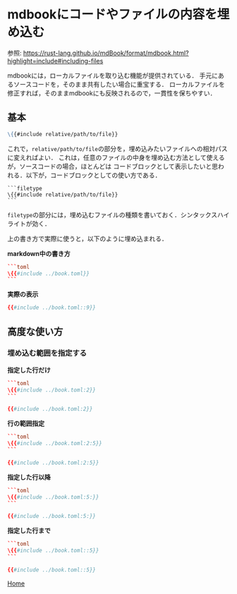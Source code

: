# mdbookにコードやファイルの内容を埋め込む

参照: <https://rust-lang.github.io/mdBook/format/mdbook.html?highlight=include#including-files>

mdbookには，ローカルファイルを取り込む機能が提供されている．
手元にあるソースコードを，そのまま共有したい場合に重宝する．
ローカルファイルを修正すれば，そのままmdbookにも反映されるので，一貫性を保ちやすい．

## 基本
```markdown
\{{#include relative/path/to/file}}
```
これで，`relative/path/to/file`の部分を，埋め込みたいファイルへの相対パスに変えればよい．
これは，任意のファイルの中身を埋め込む方法として使えるが，ソースコードの場合，ほとんどは
コードブロックとして表示したいと思われる．以下が，コードブロックとしての使い方である．

````code
```filetype
\{{#include relative/path/to/file}}
```
````
`filetype`の部分には，埋め込むファイルの種類を書いておく．シンタックスハイライトが効く．

上の書き方で実際に使うと，以下のように埋め込まれる．

**markdown中の書き方**
````toml
```toml
\{{#include ../book.toml}}
```
````

**実際の表示**
```toml
{{#include ../book.toml::9}}
```

## 高度な使い方
### 埋め込む範囲を指定する
**指定した行だけ**
````toml
```toml
\{{#include ../book.toml:2}}
```
````
```toml
{{#include ../book.toml:2}}
```

**行の範囲指定**
````toml
```toml
\{{#include ../book.toml:2:5}}
```
````
```toml
{{#include ../book.toml:2:5}}
```

**指定した行以降**
````toml
```toml
\{{#include ../book.toml:5:}}
```
````
```toml
{{#include ../book.toml:5:}}
```

**指定した行まで**
````toml
```toml
\{{#include ../book.toml::5}}
```
````
```toml
{{#include ../book.toml::5}}
```

[<i class="fa fa-arrow-left"></i> Home](./)
